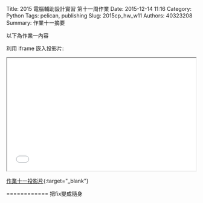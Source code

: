 Title: 2015 電腦輔助設計實習 第十一周作業
Date: 2015-12-14 11:16
Category: Python
Tags: pelican, publishing
Slug: 2015cp_hw_w11
Authors: 40323208
Summary: 作業十一摘要

以下為作業一內容

利用 iframe 嵌入投影片:

<iframe src="simplest5.html" width="500" height="300"></iframe>

[作業十一投影片](simplest5.html){:target="_blank"}


============
把fix變成隨身
